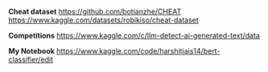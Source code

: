 **Cheat dataset**
https://github.com/botianzhe/CHEAT
https://www.kaggle.com/datasets/robikiso/cheat-dataset

**Competitions**
https://www.kaggle.com/c/llm-detect-ai-generated-text/data

**My Notebook**
https://www.kaggle.com/code/harshitjais14/bert-classifier/edit
